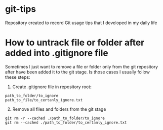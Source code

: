 # git-tips
Repository created to record Git usage tips that I developed in my daily life

# How to untrack file or folder after added into .gitignore file
Sometimes I just want to remove a file or folder only from the git repository after have been added it to the git stage. Is those cases I usually follow these steps:

1. Create .gitignore file in repository root:
```
path_to_folder/to_ignore
path_to_file/to_certanly_ignore.txt
```

2. Remove all files and folders from the git stage
```
git rm -r --cached ./path_to_folder/to_ignore
git rm --cached ./path_to_folder/to_certanly_ignore.txt
```